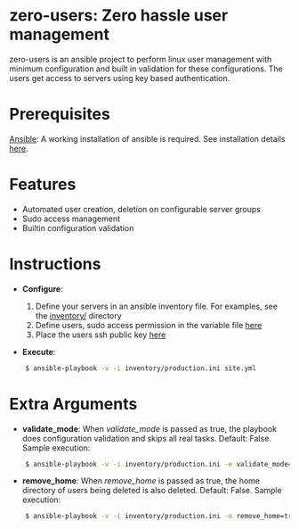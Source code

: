 zero-users: Zero hassle user management
=======================================

zero-users is an ansible project to perform linux user management with minimum configuration and built in validation for these configurations. The users get access to servers using key based authentication.

Prerequisites
=============

[Ansible](http://www.ansible.com): A working installation of ansible is required. See installation details [here](http://docs.ansible.com/intro_installation.html).

Features
========

* Automated user creation, deletion on configurable server groups
* Sudo access management
* Builtin configuration validation

Instructions
============

* **Configure**:

    1. Define your servers in an ansible inventory file. For examples, see the [inventory/](inventory/) directory
    2. Define users, sudo access permission in the variable file [here](roles/zero_users/vars/)
    3. Place the users ssh public key [here](roles/zero_users/files/public_keys/)

* **Execute**:

```bash
    $ ansible-playbook -v -i inventory/production.ini site.yml
```

Extra Arguments
===============

* **validate_mode**: When *validate_mode* is passed as true, the playbook does configuration validation and skips all real tasks. Default: False. Sample execution:

```bash
    $ ansible-playbook -v -i inventory/production.ini -e validate_mode=true site.yml
```

* **remove_home**: When *remove_home* is passed as true, the home directory of users being deleted is also deleted. Default: False. Sample execution:

```bash
    $ ansible-playbook -v -i inventory/production.ini -e remove_home=true site.yml
```
